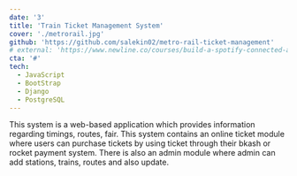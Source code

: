 ```yaml
---
date: '3'
title: 'Train Ticket Management System'
cover: './metrorail.jpg'
github: 'https://github.com/salekin02/metro-rail-ticket-management'
# external: 'https://www.newline.co/courses/build-a-spotify-connected-app'
cta: '#'
tech:
  - JavaScript
  - BootStrap
  - Django
  - PostgreSQL
---
```


This system is a web-based application which provides information regarding timings, routes, fair. This system contains an online ticket module where users can purchase tickets by using ticket through their bkash or rocket payment system. There is also an admin module where admin can add stations, trains, routes and also update.
